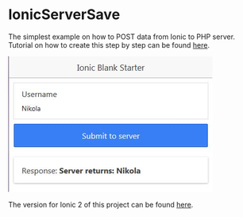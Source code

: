 # IonicServerSave
The simplest example on how to POST data from Ionic to PHP server. Tutorial on how to create this step by step can be found [here](http://www.nikola-breznjak.com/blog/ionic/posting-data-from-ionic-app-to-php-server/).

![app in action](ionic_phpDemo.jpg)


The version for Ionic 2 of this project can be found [here](https://github.com/Hitman666/Ionic2ServerSendTest).